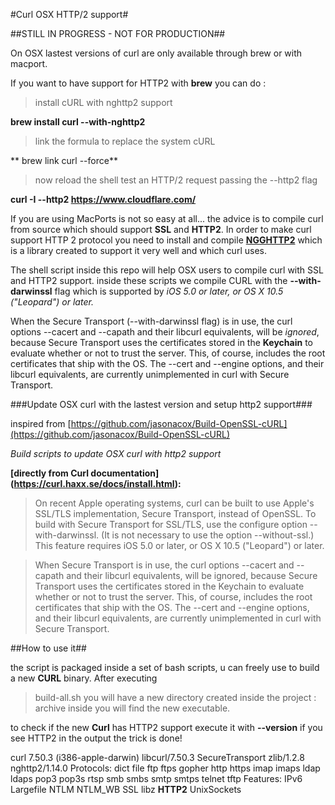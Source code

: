 #Curl OSX HTTP/2 support#

##STILL IN PROGRESS - NOT FOR PRODUCTION## 

On OSX lastest versions of curl are only available through brew or 
with macport. 

If you want to have support for HTTP2 with **brew** you can do :

>install cURL with nghttp2 support

**brew install curl --with-nghttp2**

>link the formula to replace the system cURL

** brew link curl --force**

>now reload the shell
>test an HTTP/2 request passing the --http2 flag

**curl -I --http2 https://www.cloudflare.com/**

If you are using MacPorts is not so easy at all... the advice is to compile curl from source which should support **SSL** and **HTTP2**. In order to make curl support HTTP 2 protocol you need to install and compile **[NGGHTTP2](https://nghttp2.org/)** which is a library created to support it very well and which curl uses.

The shell script inside this repo will help OSX users to compile curl with SSL and HTTP2 support. inside these scripts we compile CURL with the **--with-darwinssl** flag which is supported by *iOS 5.0 or later, or OS X 10.5 ("Leopard") or later.*

When the Secure Transport (--with-darwinssl flag) is in use, the curl options --cacert and --capath and
their libcurl equivalents, will be *ignored*, because Secure Transport uses
the certificates stored in the **Keychain** to evaluate whether or not to trust
the server. This, of course, includes the root certificates that ship with
the OS. The --cert and --engine options, and their libcurl equivalents, are
currently unimplemented in curl with Secure Transport.

###Update OSX curl with the lastest version and setup http2 support###

inspired from [https://github.com/jasonacox/Build-OpenSSL-cURL](https://github.com/jasonacox/Build-OpenSSL-cURL)

*Build scripts to update OSX curl with http2 support*

**[directly from Curl documentation] (https://curl.haxx.se/docs/install.html):**

>On recent Apple operating systems, curl can be built to use Apple's
   SSL/TLS implementation, Secure Transport, instead of OpenSSL. To build with
   Secure Transport for SSL/TLS, use the configure option --with-darwinssl. (It
   is not necessary to use the option --without-ssl.) This feature requires iOS
   5.0 or later, or OS X 10.5 ("Leopard") or later.
 
>When Secure Transport is in use, the curl options --cacert and --capath and
   their libcurl equivalents, will be ignored, because Secure Transport uses
   the certificates stored in the Keychain to evaluate whether or not to trust
   the server. This, of course, includes the root certificates that ship with
   the OS. The --cert and --engine options, and their libcurl equivalents, are
   currently unimplemented in curl with Secure Transport.

##How to use it##

the script is packaged inside a set of bash scripts, u can freely use to build
a new **CURL** binary. After executing 
>build-all.sh 
you will have a new directory created inside the project : archive
inside you will find the new executable.

to check if the new **Curl** has HTTP2 support execute it with **--version**
if you see HTTP2 in the output the trick is done!

curl 7.50.3 (i386-apple-darwin) libcurl/7.50.3 SecureTransport zlib/1.2.8 nghttp2/1.14.0
Protocols: dict file ftp ftps gopher http https imap imaps ldap ldaps pop3 pop3s rtsp smb smbs smtp smtps telnet tftp
Features: IPv6 Largefile NTLM NTLM_WB SSL libz **HTTP2** UnixSockets
